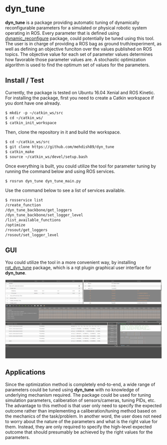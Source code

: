 # dyn_tune
**dyn_tune** is a package providing automatic tuning of dynamically reconfigurable parameters for a simulated or physical robotic system operating in ROS. Every parameter that is defined using [dynamic_reconfigure](http://wiki.ros.org/dynamic_reconfigure) package, could potentially be tuned using this tool. The user is in charge of providing a ROS bag as ground truth/experiment, as well as defining an objective funciton over the values published on ROS topics. The objective value for each set of parameter values determines how favorable those parameter values are. A stochastic optimization algorithm is used to find the optimum set of values for the parameters. 

## Install / Test
Currently, the package is tested on Ubuntu 16.04 Xenial and ROS Kinetic. For installing the package, first you need to create a Catkin workspace if you dont have one already.
```
$ mkdir -p ~/catkin_ws/src
$ cd ~/catkin_ws/
$ catkin_init_workspace
```

Then, clone the repository in it and build the workspace.
```
$ cd ~/catkin_ws/src
$ git clone https://github.com/mehdish89/dyn_tune
$ catkin_make
$ source ~/catkin_ws/devel/setup.bash
```
Once everything is built, you could utilize the tool for parameter tuning by running the command below and using ROS services.
```
$ rosrun dyn_tune dyn_tune_main.py
```
Use the command below to see a list of services available.
```
$ rosservice list 
/create_function
/dyn_tune_backbone/get_loggers
/dyn_tune_backbone/set_logger_level
/list_available_functions
/optimize
/rosout/get_loggers
/rosout/set_logger_level
```
## GUI
You could utilize the tool in a more convenient way, by installing [rqt_dyn_tune](https://github.com/mehdish89/rqt_dyn_tune) package, which is a rqt plugin graphical user interface for **dyn_tune**.

![alt text](https://raw.githubusercontent.com/mehdish89/rqt_dyn_tune/master/rqt_dyn_tune.png)

## Applications
Since the optimization method is completely end-to-end, a wide range of parameters could be tuned using **dyn_tune** with no knowledge of underlying mechanism required. The package could be used for tuning simulation parameters, caliberation of sensors/cameras, tuning PIDs, etc. The advantage to this method is that user only need to specify the expected outcome rather than implementing a caliberation/tuning method based on the mechanics of the task/problem. In another word, the user does not need to worry about the nature of the parameters and what is the right value for them. Instead, they are only required to specify the high-level expected outcome that should presumably be achieved by the right values for the parameters.
